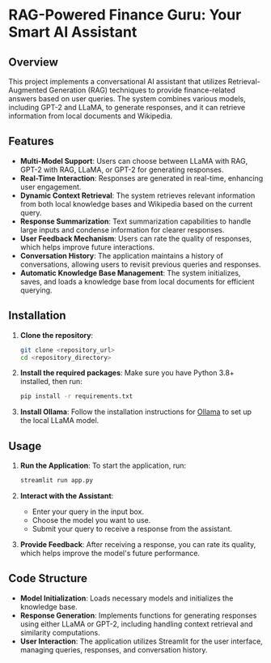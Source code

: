 # RAG-Powered Finance Guru: Your Smart AI Assistant

## Overview

This project implements a conversational AI assistant that utilizes Retrieval-Augmented Generation (RAG) techniques to provide finance-related answers based on user queries. The system combines various models, including GPT-2 and LLaMA, to generate responses, and it can retrieve information from local documents and Wikipedia.

## Features

- **Multi-Model Support**: Users can choose between LLaMA with RAG, GPT-2 with RAG, LLaMA, or GPT-2 for generating responses.
- **Real-Time Interaction**: Responses are generated in real-time, enhancing user engagement.
- **Dynamic Context Retrieval**: The system retrieves relevant information from both local knowledge bases and Wikipedia based on the current query.
- **Response Summarization**: Text summarization capabilities to handle large inputs and condense information for clearer responses.
- **User Feedback Mechanism**: Users can rate the quality of responses, which helps improve future interactions.
- **Conversation History**: The application maintains a history of conversations, allowing users to revisit previous queries and responses.
- **Automatic Knowledge Base Management**: The system initializes, saves, and loads a knowledge base from local documents for efficient querying.

## Installation

1. **Clone the repository**:
    ```bash
    git clone <repository_url>
    cd <repository_directory>
    ```
   
2. **Install the required packages**:
   Make sure you have Python 3.8+ installed, then run:
    ```bash
    pip install -r requirements.txt
    ```

3. **Install Ollama**: Follow the installation instructions for [Ollama](https://ollama.com/docs/installation) to set up the local LLaMA model.

## Usage

1. **Run the Application**:
    To start the application, run:
    ```bash
    streamlit run app.py
    ```
   
2. **Interact with the Assistant**:
   - Enter your query in the input box.
   - Choose the model you want to use.
   - Submit your query to receive a response from the assistant.

3. **Provide Feedback**: After receiving a response, you can rate its quality, which helps improve the model's future performance.

## Code Structure

- **Model Initialization**: Loads necessary models and initializes the knowledge base.
- **Response Generation**: Implements functions for generating responses using either LLaMA or GPT-2, including handling context retrieval and similarity computations.
- **User Interaction**: The application utilizes Streamlit for the user interface, managing queries, responses, and conversation history.



